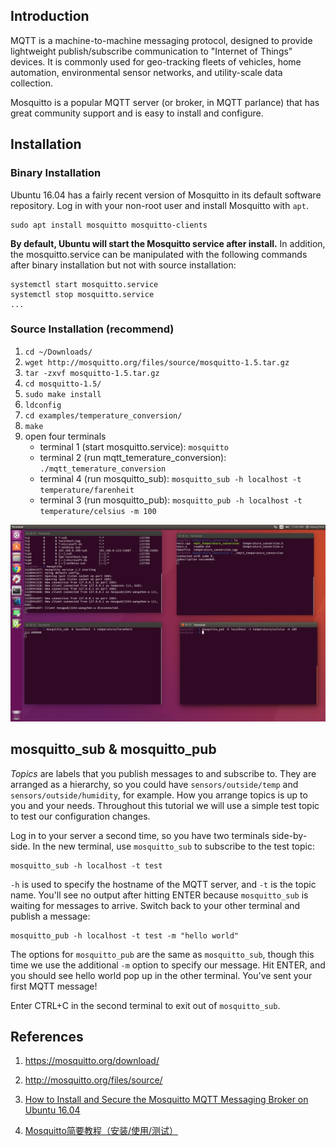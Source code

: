 ## Introduction

MQTT is a machine-to-machine messaging protocol, designed to provide lightweight publish/subscribe communication to "Internet of Things" devices. It is commonly used for geo-tracking fleets of vehicles, home automation, environmental sensor networks, and utility-scale data collection.

Mosquitto is a popular MQTT server (or broker, in MQTT parlance) that has great community support and is easy to install and configure.


## Installation

### Binary Installation

Ubuntu 16.04 has a fairly recent version of Mosquitto in its default software repository. Log in with your non-root user and install Mosquitto with `apt`.

```
sudo apt install mosquitto mosquitto-clients
```

**By default, Ubuntu will start the Mosquitto service after install.** In addition, the mosquitto.service can be manipulated with the following commands after binary installation but not with source installation:

```
systemctl start mosquitto.service
systemctl stop mosquitto.service
...
```

### Source Installation (recommend)

1. `cd ~/Downloads/`
2. `wget http://mosquitto.org/files/source/mosquitto-1.5.tar.gz`
3. `tar -zxvf mosquitto-1.5.tar.gz`
4. `cd mosquitto-1.5/`
5. `sudo make install`
6. `ldconfig`
7. `cd examples/temperature_conversion/`
8. `make`
9. open four terminals
    - terminal 1 (start mosquitto.service): `mosquitto`
    - terminal 2 (run mqtt_temerature_conversion): `./mqtt_temerature_conversion`
    - terminal 4 (run mosquitto_sub): `mosquitto_sub -h localhost -t temperature/farenheit`
    - terminal 3 (run mosquitto_pub): `mosquitto_pub -h localhost -t temperature/celsius -m 100`

![](img/mosquitto/fig1.png?raw=true)

## mosquitto_sub & mosquitto_pub

*Topics* are labels that you publish messages to and subscribe to. They are arranged as a hierarchy, so you could have `sensors/outside/temp` and `sensors/outside/humidity`, for example. How you arrange topics is up to you and your needs. Throughout this tutorial we will use a simple test topic to test our configuration changes.

Log in to your server a second time, so you have two terminals side-by-side. In the new terminal, use `mosquitto_sub` to subscribe to the test topic:

```
mosquitto_sub -h localhost -t test
```

`-h` is used to specify the hostname of the MQTT server, and `-t` is the topic name. You'll see no output after hitting ENTER because `mosquitto_sub` is waiting for messages to arrive. Switch back to your other terminal and publish a message:

```
mosquitto_pub -h localhost -t test -m "hello world"
```

The options for `mosquitto_pub` are the same as `mosquitto_sub`, though this time we use the additional `-m` option to specify our message. Hit ENTER, and you should see hello world pop up in the other terminal. You've sent your first MQTT message!

Enter CTRL+C in the second terminal to exit out of `mosquitto_sub`.


## References

1. https://mosquitto.org/download/

2. http://mosquitto.org/files/source/

3. [How to Install and Secure the Mosquitto MQTT Messaging Broker on Ubuntu 16.04](https://www.digitalocean.com/community/tutorials/how-to-install-and-secure-the-mosquitto-mqtt-messaging-broker-on-ubuntu-16-04)

4. [Mosquitto简要教程（安装/使用/测试）](https://blog.csdn.net/shagoo/article/details/7910598)
